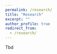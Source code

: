 ```yaml
---
permalink: /research/
title: "Research"
excerpt: ""
author_profile: true
redirect_from: 
  - /research/
---
```


Tbd
